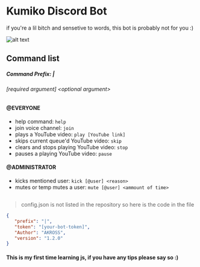 # Kumiko Discord Bot 

if you're a lil bitch and sensetive to words, this bot is probably not for you :) 

![alt text](https://i.imgur.com/Gpd8H1W.png " ")

## Command list

##### Command Prefix: |
###### [required argument] <<optional argument>optional argument>

#### @EVERYONE
* help command: `help`
* join voice channel: `join`
* plays a YouTube video: `play [YouTube link]`
* skips current queue'd YouTube video: `skip`
* clears and stops playing YouTube video: `stop`
* pauses a playing YouTube video: `pause`

#### @ADMINISTRATOR
* kicks mentioned user: `kick [@user] <reason>`
* mutes or temp mutes a user: `mute [@user] <ammount of time>`
## 

> config.json is not listed in the repository so here is the code in the file

 ```json
 {
    "prefix": "|",
    "token": "[your-bot-token]",
    "Author": "AKROSS",
    "version": "1.2.0"
}
```

#### This is my first time learning js, if you have any tips please say so :)